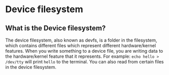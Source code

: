 # Device filesystem
## What is the Device filesystem?
The device filesystem, also known as devfs, is a folder in the filesystem, which contains different files which represent different hardware/kernel features. When you write something to a device file, you are writing data to the hardware/kernel feature that it represents. For example:
```echo hello > /dev/tty``` will print `hello` to the terminal.
You can also read from certain files in the device filesystem.
